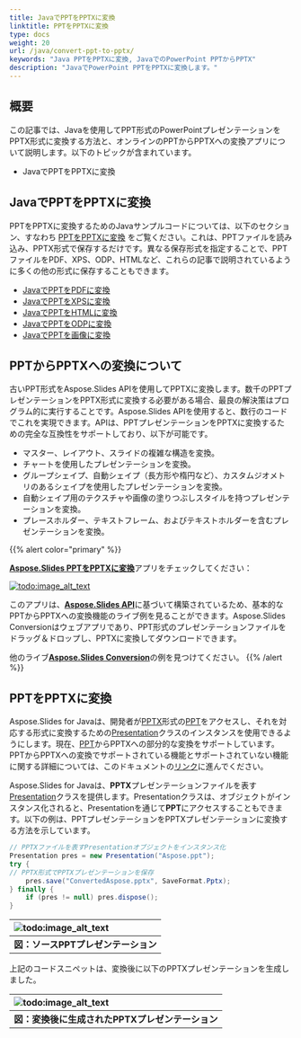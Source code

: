 ```yaml
---
title: JavaでPPTをPPTXに変換
linktitle: PPTをPPTXに変換
type: docs
weight: 20
url: /java/convert-ppt-to-pptx/
keywords: "Java PPTをPPTXに変換, JavaでのPowerPoint PPTからPPTX"
description: "JavaでPowerPoint PPTをPPTXに変換します。"
---
```


## **概要**

この記事では、Javaを使用してPPT形式のPowerPointプレゼンテーションをPPTX形式に変換する方法と、オンラインのPPTからPPTXへの変換アプリについて説明します。以下のトピックが含まれています。

- JavaでPPTをPPTXに変換

## **JavaでPPTをPPTXに変換**

PPTをPPTXに変換するためのJavaサンプルコードについては、以下のセクション、すなわち [PPTをPPTXに変換](#convert-ppt-to-pptx) をご覧ください。これは、PPTファイルを読み込み、PPTX形式で保存するだけです。異なる保存形式を指定することで、PPTファイルをPDF、XPS、ODP、HTMLなど、これらの記事で説明されているように多くの他の形式に保存することもできます。

- [JavaでPPTをPDFに変換](https://docs.aspose.com/slides/java/convert-powerpoint-to-pdf/)
- [JavaでPPTをXPSに変換](https://docs.aspose.com/slides/java/convert-powerpoint-to-xps/)
- [JavaでPPTをHTMLに変換](https://docs.aspose.com/slides/java/convert-powerpoint-to-html/)
- [JavaでPPTをODPに変換](https://docs.aspose.com/slides/java/save-presentation/)
- [JavaでPPTを画像に変換](https://docs.aspose.com/slides/java/convert-powerpoint-to-png/)

## **PPTからPPTXへの変換について**
古いPPT形式をAspose.Slides APIを使用してPPTXに変換します。数千のPPTプレゼンテーションをPPTX形式に変換する必要がある場合、最良の解決策はプログラム的に実行することです。Aspose.Slides APIを使用すると、数行のコードでこれを実現できます。APIは、PPTプレゼンテーションをPPTXに変換するための完全な互換性をサポートしており、以下が可能です。

- マスター、レイアウト、スライドの複雑な構造を変換。
- チャートを使用したプレゼンテーションを変換。
- グループシェイプ、自動シェイプ（長方形や楕円など）、カスタムジオメトリのあるシェイプを使用したプレゼンテーションを変換。
- 自動シェイプ用のテクスチャや画像の塗りつぶしスタイルを持つプレゼンテーションを変換。
- プレースホルダー、テキストフレーム、およびテキストホルダーを含むプレゼンテーションを変換。

{{% alert color="primary" %}} 

[**Aspose.Slides PPTをPPTXに変換**](https://products.aspose.app/slides/conversion/ppt-to-pptx)アプリをチェックしてください：

[](https://products.aspose.app/slides/conversion/ppt-to-pptx)

[![todo:image_alt_text](ppt-to-pptx.png)](https://products.aspose.app/slides/conversion/ppt-to-pptx)

このアプリは、[**Aspose.Slides API**](https://products.aspose.com/slides/java/)に基づいて構築されているため、基本的なPPTからPPTXへの変換機能のライブ例を見ることができます。Aspose.Slides Conversionはウェブアプリであり、PPT形式のプレゼンテーションファイルをドラッグ＆ドロップし、PPTXに変換してダウンロードできます。

他のライブ[**Aspose.Slides Conversion**](https://products.aspose.app/slides/conversion/)の例を見つけてください。
{{% /alert %}} 

## **PPTをPPTXに変換**
Aspose.Slides for Javaは、開発者が[PPTX](https://docs.fileformat.com/presentation/pptx/)形式の[PPT](https://docs.fileformat.com/presentation/ppt/)をアクセスし、それを対応する形式に変換するための[Presentation](https://reference.aspose.com/slides/java/com.aspose.slides/presentation)クラスのインスタンスを使用できるようにします。現在、[PPT](https://docs.fileformat.com/presentation/ppt/)からPPTXへの部分的な変換をサポートしています。PPTからPPTXへの変換でサポートされている機能とサポートされていない機能に関する詳細については、このドキュメントの[リンク](/slides/java/ppt-to-pptx-conversion/)に進んでください。

Aspose.Slides for Javaは、**PPTX**プレゼンテーションファイルを表す[Presentation](https://reference.aspose.com/slides/java/com.aspose.slides/presentation)クラスを提供します。Presentationクラスは、オブジェクトがインスタンス化されると、Presentationを通じて**PPT**にアクセスすることもできます。以下の例は、PPTプレゼンテーションをPPTXプレゼンテーションに変換する方法を示しています。

```java
// PPTXファイルを表すPresentationオブジェクトをインスタンス化
Presentation pres = new Presentation("Aspose.ppt");
try {
// PPTX形式でPPTXプレゼンテーションを保存
    pres.save("ConvertedAspose.pptx", SaveFormat.Pptx);
} finally {
    if (pres != null) pres.dispose();
}
```

|![todo:image_alt_text](http://i.imgur.com/Y9jaUtI.png)|
| :- |
|**図：ソースPPTプレゼンテーション**|

上記のコードスニペットは、変換後に以下のPPTXプレゼンテーションを生成しました。

|![todo:image_alt_text](http://i.imgur.com/tBXF3nA.png)|
| :- |
|**図：変換後に生成されたPPTXプレゼンテーション**|